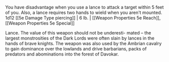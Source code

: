 You have disadvantage when you use a lance to attack a target within 5 feet of you. Also, a lance requires two hands to wield when you aren't mounted.
1d12 [[5e Damage Type piercing]]   | 6 lb.  | [[Weapon Properties 5e Reach]], [[Weapon Properties 5e Special]]               

Lance. The value of this weapon should not be underesti- mated – the largest monstrosities of the Dark Lords were often slain by lances in the hands of brave knights. The weapon was also used by the Ambrian cavalry to gain dominance over the lowlands and drive barbarians, packs of predators and abominations into the forest of Davokar.